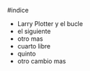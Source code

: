 #indice

* Larry Plotter y el bucle
* el siguiente
* otro mas
* cuarto libre
* quinto 
* otro cambio mas